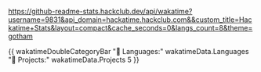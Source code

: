 https://github-readme-stats.hackclub.dev/api/wakatime?username=9831&api_domain=hackatime.hackclub.com&&custom_title=Hackatime+Stats&layout=compact&cache_seconds=0&langs_count=8&theme=gotham

{{ wakatimeDoubleCategoryBar "💾 Languages:" wakatimeData.Languages "💼 Projects:" wakatimeData.Projects 5 }}
